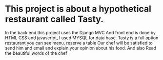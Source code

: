 <h1>This project is about a hypothetical restaurant called Tasty.</h1>
<p>In the back end  this project uses the Django MVC 
And front end is done by HTML CSS and javascript,
I used MYSQL for data base.
Tasty is a full option restaurant you can see menu, reserve a table 
Our chef will be satisfied to send him and email and explain your opinion about his food.
And also Read the beautiful words of the chef</p>
